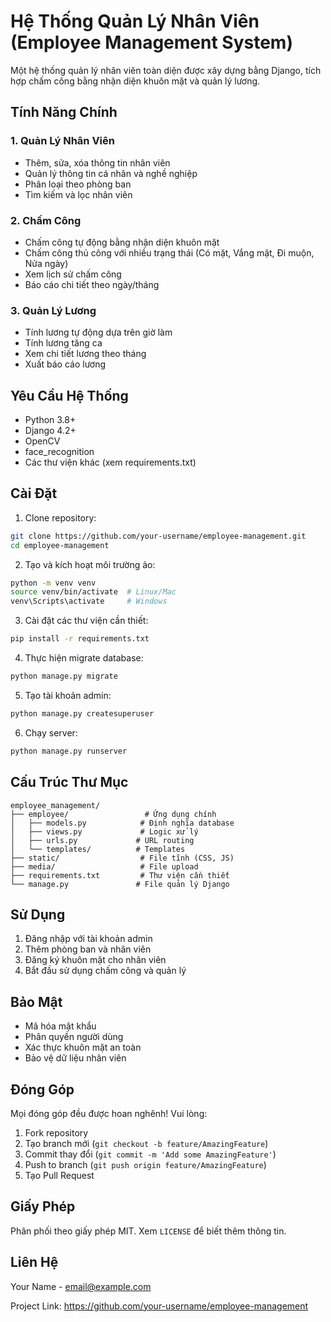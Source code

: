 # Hệ Thống Quản Lý Nhân Viên (Employee Management System)

Một hệ thống quản lý nhân viên toàn diện được xây dựng bằng Django, tích hợp chấm công bằng nhận diện khuôn mặt và quản lý lương.

## Tính Năng Chính

### 1. Quản Lý Nhân Viên
- Thêm, sửa, xóa thông tin nhân viên
- Quản lý thông tin cá nhân và nghề nghiệp
- Phân loại theo phòng ban
- Tìm kiếm và lọc nhân viên

### 2. Chấm Công
- Chấm công tự động bằng nhận diện khuôn mặt
- Chấm công thủ công với nhiều trạng thái (Có mặt, Vắng mặt, Đi muộn, Nửa ngày)
- Xem lịch sử chấm công
- Báo cáo chi tiết theo ngày/tháng

### 3. Quản Lý Lương
- Tính lương tự động dựa trên giờ làm
- Tính lương tăng ca
- Xem chi tiết lương theo tháng
- Xuất báo cáo lương

## Yêu Cầu Hệ Thống

- Python 3.8+
- Django 4.2+
- OpenCV
- face_recognition
- Các thư viện khác (xem requirements.txt)

## Cài Đặt

1. Clone repository:
```bash
git clone https://github.com/your-username/employee-management.git
cd employee-management
```

2. Tạo và kích hoạt môi trường ảo:
```bash
python -m venv venv
source venv/bin/activate  # Linux/Mac
venv\Scripts\activate     # Windows
```

3. Cài đặt các thư viện cần thiết:
```bash
pip install -r requirements.txt
```

4. Thực hiện migrate database:
```bash
python manage.py migrate
```

5. Tạo tài khoản admin:
```bash
python manage.py createsuperuser
```

6. Chạy server:
```bash
python manage.py runserver
```

## Cấu Trúc Thư Mục

```
employee_management/
├── employee/                 # Ứng dụng chính
│   ├── models.py            # Định nghĩa database
│   ├── views.py             # Logic xử lý
│   ├── urls.py             # URL routing
│   └── templates/          # Templates
├── static/                  # File tĩnh (CSS, JS)
├── media/                   # File upload
├── requirements.txt         # Thư viện cần thiết
└── manage.py               # File quản lý Django
```

## Sử Dụng

1. Đăng nhập với tài khoản admin
2. Thêm phòng ban và nhân viên
3. Đăng ký khuôn mặt cho nhân viên
4. Bắt đầu sử dụng chấm công và quản lý

## Bảo Mật

- Mã hóa mật khẩu
- Phân quyền người dùng
- Xác thực khuôn mặt an toàn
- Bảo vệ dữ liệu nhân viên

## Đóng Góp

Mọi đóng góp đều được hoan nghênh! Vui lòng:

1. Fork repository
2. Tạo branch mới (`git checkout -b feature/AmazingFeature`)
3. Commit thay đổi (`git commit -m 'Add some AmazingFeature'`)
4. Push to branch (`git push origin feature/AmazingFeature`)
5. Tạo Pull Request

## Giấy Phép

Phân phối theo giấy phép MIT. Xem `LICENSE` để biết thêm thông tin.

## Liên Hệ

Your Name - email@example.com

Project Link: https://github.com/your-username/employee-management 